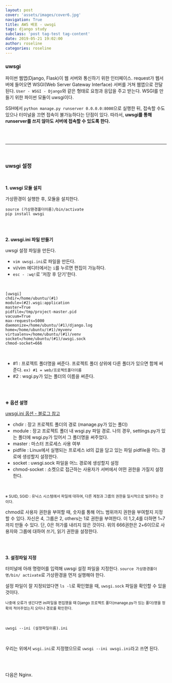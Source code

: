 ```yaml
---
layout: post
cover: 'assets/images/cover6.jpg'
navigation: True
title: AWS 배포 - uwsgi
tags: django study
subclass: 'post tag-test tag-content'
date: 2019-05-21 19:02:00
author: roseline
categories: roseline
---
```


### uwsgi

파이썬 웹앱(Django, Flask)이 웹 서버와 통신하기 위한 인터페이스. request가 웹서버에 들어오면 WSGI(Web Server Gateway Interface) 서버를 거쳐 웹앱으로 전달된다. `User - WSGI - Django`와 같은 형태로 요청과 응답을 주고 받는다. WSGI를 만들기 위한 파이썬 모듈이 uwsgi이다. 

SSH에서 `python manage.py runserver 0.0.0.0:8000`으로 실행한 뒤, 접속할 수도 있으나 터미널을 끄면 접속이 불가능하다는 단점이 있다. 따라서, **uwsgi를 통해 runserver를 쓰지 않아도 서버에 접속할 수 있도록 한다.**

<br>
<br>

<hr>

<br>

### uwsgi 설정

<br>

**1. uwsgi 모듈 설치**

가상환경이 실행한 후, 모듈을 설치한다.

```
source (가상환경폴더이름)/bin/activate 
pip install uwsgi
```


<br>
<br>

**2. uwsgi.ini 파일 만들기**

uwsgi 설정 파일을 만든다.

- `vim uwsgi.ini`로 파일을 만든다.
- vi/vim 에디터에서는 `i`를 누르면 편집이 가능하다.
- `esc - :wq!`로 '저장 후 닫기'한다.

<br>

```
[uwsgi]
chdir=/home/ubuntu/(#1)
module=(#2).wsgi:application
master=True
pidfile=/tmp/project-master.pid
vacuum=True
max-requests=5000
daemonize=/home/ubuntu/(#1)/django.log
home=/home/ubuntu/(#1)/myvenv
virtualenv=/home/ubuntu/(#1)/venv
socket=/home/ubuntu/(#1)/uwsgi.sock
chmod-socket=666
```

<br>

- #1 : 프로젝트 폴더명을 써준다. 프로젝트 폴더 상위에 다른 폴더가 있으면 함께 써준다. `ex) #1 = web/프로젝트폴더이름`
- #2 : wsgi.py가 있는 폴더의 이름을 써준다. 

<br>
<br>

**※ 옵션 설명**

[uwsgi.ini 옵션 - 블로그 참고](https://nachwon.github.io/django-deploy-2-wsgi/)

- chdir : 장고 프로젝트 폴더의 경로 (manage.py가 있는 폴더)
- module : 장고 프로젝트 폴더 내 wsgi.py 파일 경로. 나의 경우, settings.py가 있는 폴더에 wsgi.py가 있어서 그 폴더명을 써주었다.
- master : 마스터 프로세스 사용 여부
- pidfile : Linux에서 실행되는 프로세스 id의 값을 담고 있는 파일 pidfile을 어느 경로에 생성할지 설정한다.
- socket : uwsgi.sock 파일을 어느 경로에 생성할지 설정
- chmod-socket : 소켓으로 접근하는 사용자가 서버에서 어떤 권한을 가질지 설정한다. 

<br>

<sub>※ SUID, SGID : 유닉스 시스템에서 파일에 대하여, 다른 계정과 그룹의 권한을 일시적으로 빌려주는 것이다. 

chmod로 사용자 권한을 부여할 때, 숫자를 통해 어느 범위까지 권한을 부여할지 지정할 수 있다. 자신은 4, 그룹은 2, others는 1로 권한을 부여한다. 이 1,2,4를 더하면 1~7까지 만들 수 있다. 단, 0은 허가를 내리지 않은 것이다. 위의 666권한은 2+6이므로 사용자와 그룹에 대하여 쓰기, 읽기 권한을 설정한다. 
</sub>

<br>
<br>

**3. 설정파일 지정**

터미널에 아래 명령어를 입력해 uwsgi 설정 파일을 지정한다. `source 가상환경폴더명/bin/ activate`로 가상환경을 먼저 실행해야 한다. 

설정 파일이 잘 지정되었다면 `ls -l`로 확인했을 때, `uwsgi.sock` 파일을 확인할 수 있을 것이다.

<sub>나중에 오류가 생긴다면 ini파일을 편집했을 때 Django 프로젝트 폴더(manage.py가 있는 폴더)명을 정확히 적어주었는지 오타나 경로를 확인한다.</sub>

<br>

```
uwsgi --ini (설정파일이름).ini
```

<br>

우리는 위에서 `wsgi.ini`로 지정했으므로 `uwsgi --ini uwsgi.ini`라고 쓰면 된다. 

<br>
<br>

다음은 Nginx.

<br>
<br>
